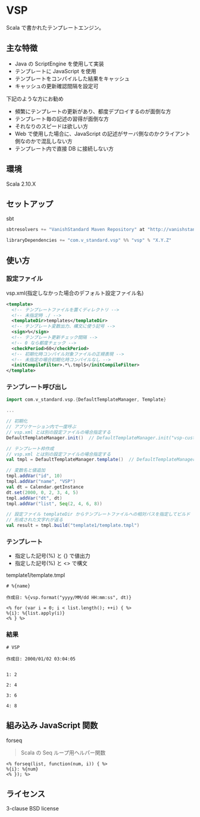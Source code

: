 # VSP

Scala で書かれたテンプレートエンジン。

## 主な特徴

* Java の ScriptEngine を使用して実装
* テンプレートに JavaScript を使用
* テンプレートをコンパイルした結果をキャッシュ
* キャッシュの更新確認間隔を設定可

下記のような方にお勧め
* 頻繁にテンプレートの更新があり、都度デプロイするのが面倒な方
* テンプレート毎の記述の習得が面倒な方
* それなりのスピードは欲しい方
* Web で使用した場合に、JavaScript の記述がサーバ側なのかクライアント側なのかで混乱しない方
* テンプレート内で直接 DB に接続しない方

## 環境

Scala 2.10.X

## セットアップ

sbt
```scala
sbtresolvers += "VanishStandard Maven Repository" at "http://vanishstandard.github.com/mvn-repo"

libraryDependencies += "com.v_standard.vsp" %% "vsp" % "X.Y.Z"
```

## 使い方

### 設定ファイル

vsp.xml(指定しなかった場合のデフォルト設定ファイル名)

```xml
<template>
  <!-- テンプレートファイルを置くディレクトリ -->
  <!-- 未指定時 ./ -->
  <templateDir>templates</templateDir>
  <!-- テンプレート変数出力、構文に使う記号 -->
  <sign>%</sign>
  <!-- テンプレート更新チェック間隔 -->
  <!-- 0 なら都度チェック -->
  <checkPeriod>60</checkPeriod>
  <!-- 初期化時コンパイル対象ファイルの正規表現 -->
  <!-- 未指定の場合初期化時コンパイルなし -->
  <initCompileFilter>.*\.tmpl$</initCompileFilter>
</template>
```

### テンプレート呼び出し

```scala
import com.v_standard.vsp.{DefaultTemplateManager, Template}

...

// 初期化
// アプリケーション内で一度呼ぶ
// vsp.xml とは別の設定ファイルの場合指定する
DefaultTemplateManager.init()  // DefaultTemplateManager.init("vsp-custom.xml")

// テンプレート枠作成
// vsp.xml とは別の設定ファイルの場合指定する
val tmpl = DefaultTemplateManager.template()  // DefaultTemplateManager.template("vsp-custom.xml)

// 変数名と値追加
tmpl.addVar("id", 10)
tmpl.addVar("name", "VSP")
val dt = Calendar.getInstance
dt.set(2000, 0, 2, 3, 4, 5)
tmpl.addVar("dt", dt)
tmpl.addVar("list", Seq(2, 4, 6, 8))

// 設定ファイル templateDir からテンプレートファイルへの相対パスを指定してビルド
// 形成された文字れが返る
val result = tmpl.build("template1/template.tmpl")
```

### テンプレート

* 指定した記号(%) と {} で値出力
* 指定した記号(%) と <> で構文

template1/template.tmpl

```text
# %{name}

作成日: %{vsp.format("yyyy/MM/dd HH:mm:ss", dt)}

<% for (var i = 0; i < list.length(); ++i) { %>
%{i}: %{list.apply(i)}
<% } %>
```


### 結果

```text
# VSP

作成日: 2000/01/02 03:04:05


1: 2

2: 4

3: 6

4: 8

```

## 組み込み JavaScript 関数
forseq
> Scala の Seq ループ用ヘルパー関数
```text
<% forseq(list, function(num, i)) { %>
%{i}: %{num}
<% }); %>
```

## ライセンス

3-clause BSD license
